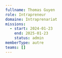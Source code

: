 ```yaml
---
fullname: Thomas Guyen
role: Intrapreneur
domaine: Intraprenariat
missions:
  - start: 2024-01-23
    end: 2025-01-23
    status: admin
memberType: autre
teams: []
---
```

